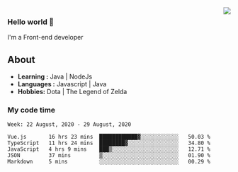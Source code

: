 <img align='right' src="https://github-readme-stats.vercel.app/api?username=jumodada&show_icons=true&theme=vue">

### Hello world 👋

I'm a Front-end developer 
    
## About
-  **Learning :** Java | NodeJs
-  **Languages :** Javascript | Java
-  **Hobbies:** Dota | The Legend of Zelda

### My code time

<!--START_SECTION:waka-->
```text
Week: 22 August, 2020 - 29 August, 2020

Vue.js       16 hrs 23 mins  ████████████▓░░░░░░░░░░░░   50.03 % 
TypeScript   11 hrs 24 mins  ████████▓░░░░░░░░░░░░░░░░   34.80 % 
JavaScript   4 hrs 9 mins    ███▒░░░░░░░░░░░░░░░░░░░░░   12.71 % 
JSON         37 mins         ▒░░░░░░░░░░░░░░░░░░░░░░░░   01.90 % 
Markdown     5 mins          ░░░░░░░░░░░░░░░░░░░░░░░░░   00.29 % 
```
<!--END_SECTION:waka-->
